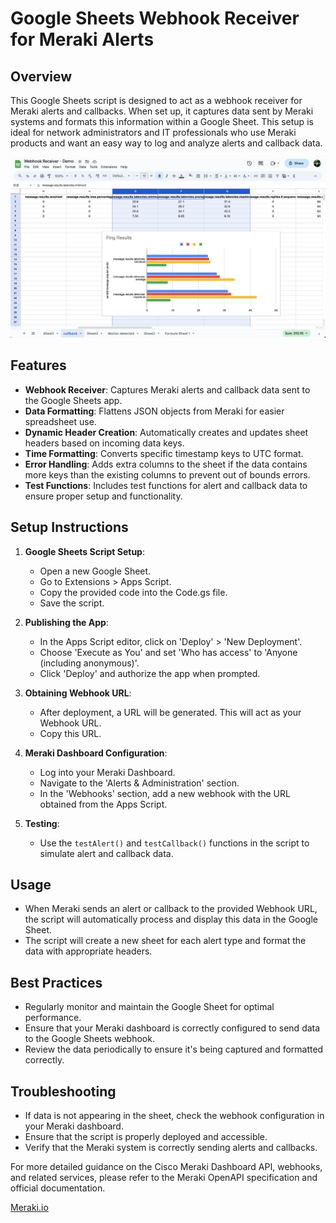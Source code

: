 # Google Sheets Webhook Receiver for Meraki Alerts

## Overview

This Google Sheets script is designed to act as a webhook receiver for Meraki alerts and callbacks. When set up, it captures data sent by Meraki systems and formats this information within a Google Sheet. This setup is ideal for network administrators and IT professionals who use Meraki products and want an easy way to log and analyze alerts and callback data.

<img src="webhook-gsheet-callback-screenshot.png" width="800px">

## Features

- **Webhook Receiver**: Captures Meraki alerts and callback data sent to the Google Sheets app.
- **Data Formatting**: Flattens JSON objects from Meraki for easier spreadsheet use.
- **Dynamic Header Creation**: Automatically creates and updates sheet headers based on incoming data keys.
- **Time Formatting**: Converts specific timestamp keys to UTC format.
- **Error Handling**: Adds extra columns to the sheet if the data contains more keys than the existing columns to prevent out of bounds errors.
- **Test Functions**: Includes test functions for alert and callback data to ensure proper setup and functionality.

## Setup Instructions

1. **Google Sheets Script Setup**:
   - Open a new Google Sheet.
   - Go to Extensions > Apps Script.
   - Copy the provided code into the Code.gs file.
   - Save the script.

2. **Publishing the App**:
   - In the Apps Script editor, click on 'Deploy' > 'New Deployment'.
   - Choose 'Execute as You' and set 'Who has access' to 'Anyone (including anonymous)'.
   - Click 'Deploy' and authorize the app when prompted.

3. **Obtaining Webhook URL**:
   - After deployment, a URL will be generated. This will act as your Webhook URL.
   - Copy this URL.

4. **Meraki Dashboard Configuration**:
   - Log into your Meraki Dashboard.
   - Navigate to the 'Alerts & Administration' section.
   - In the 'Webhooks' section, add a new webhook with the URL obtained from the Apps Script.

5. **Testing**:
   - Use the `testAlert()` and `testCallback()` functions in the script to simulate alert and callback data.

## Usage

- When Meraki sends an alert or callback to the provided Webhook URL, the script will automatically process and display this data in the Google Sheet.
- The script will create a new sheet for each alert type and format the data with appropriate headers.

## Best Practices

- Regularly monitor and maintain the Google Sheet for optimal performance.
- Ensure that your Meraki dashboard is correctly configured to send data to the Google Sheets webhook.
- Review the data periodically to ensure it's being captured and formatted correctly.

## Troubleshooting

- If data is not appearing in the sheet, check the webhook configuration in your Meraki dashboard.
- Ensure that the script is properly deployed and accessible.
- Verify that the Meraki system is correctly sending alerts and callbacks.

For more detailed guidance on the Cisco Meraki Dashboard API, webhooks, and related services, please refer to the Meraki OpenAPI specification and official documentation.

[Meraki.io](https://meraki.io)